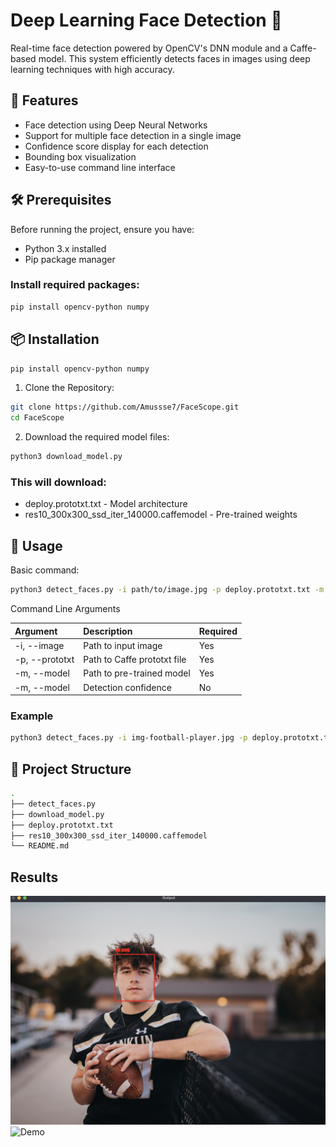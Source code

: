# Deep Learning Face Detection 🎯

Real-time face detection powered by OpenCV's DNN module and a Caffe-based model. This system efficiently detects faces in images using deep learning techniques with high accuracy.

## 🌟 Features

- Face detection using Deep Neural Networks
- Support for multiple face detection in a single image
- Confidence score display for each detection
- Bounding box visualization
- Easy-to-use command line interface

## 🛠️ Prerequisites

Before running the project, ensure you have:

- Python 3.x installed
- Pip package manager

### Install required packages:

```bash
pip install opencv-python numpy
```

## 📦 Installation

```bash
pip install opencv-python numpy
```

1. Clone the Repository:

```bash
git clone https://github.com/Amussse7/FaceScope.git
cd FaceScope
```

2. Download the required model files:

```bash
python3 download_model.py
```

### This will download:

- deploy.prototxt.txt - Model architecture
- res10_300x300_ssd_iter_140000.caffemodel - Pre-trained weights

## 🚀 Usage

Basic command:

```bash
python3 detect_faces.py -i path/to/image.jpg -p deploy.prototxt.txt -m res10_300x300_ssd_iter_140000.caffemodel
```

Command Line Arguments

| Argument       | Description                 | Required |
| :------------- | :-------------------------- | :------- |
| -i, --image    | Path to input image         | Yes      |
| -p, --prototxt | Path to Caffe prototxt file | Yes      |
| -m, --model    | Path to pre-trained model   | Yes      |
| -m, --model    | Detection confidence        | No       |

### Example

```bash
python3 detect_faces.py -i img-football-player.jpg -p deploy.prototxt.txt -m res10_300x300_ssd_iter_140000.caffemodel
```

## 📁 Project Structure

```bash
.
├── detect_faces.py
├── download_model.py
├── deploy.prototxt.txt
├── res10_300x300_ssd_iter_140000.caffemodel
└── README.md
```

## Results

<img src="Football-Player.png" alt="Demo" width="600"/>

<img src="Wharton-Alumni.png" alt="Demo" width="600"/>
